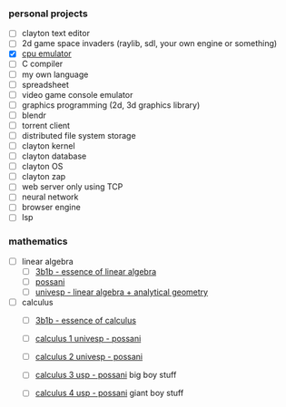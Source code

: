 ### personal projects
- [ ] clayton text editor  
- [ ] 2d game space invaders (raylib, sdl, your own engine or something)  
- [x] [cpu emulator](https://github.com/misterclayt0n/clayton-cpu)  
- [ ] C compiler  
- [ ] my own language  
- [ ] spreadsheet  
- [ ] video game console emulator  
- [ ] graphics programming (2d, 3d graphics library)  
- [ ] blendr  
- [ ] torrent client   
- [ ] distributed file system storage  
- [ ] clayton kernel  
- [ ] clayton database  
- [ ] clayton OS  
- [ ] clayton zap  
- [ ] web server only using TCP  
- [ ] neural network  
- [ ] browser engine  
- [ ] lsp

### mathematics
- [ ] linear algebra
    - [ ] [3b1b - essence of linear algebra](https://www.youtube.com/playlist?list=PLZHQObOWTQDPD3MizzM2xVFitgF8hE_ab)
    - [ ] [possani](https://www.youtube.com/playlist?list=PLIEzh1OveCVczEZAjhVIVd7Qs-X8ILgnI)
    - [ ] [univesp - linear algebra + analytical geometry](https://www.youtube.com/playlist?list=PLxI8Can9yAHdDIbEMgrt1n-FdoQfLu2-t)
- [ ] calculus
    - [ ] [3b1b - essence of calculus](https://www.youtube.com/playlist?list=PLZHQObOWTQDMsr9K-rj53DwVRMYO3t5Yr)
    - [ ] [calculus 1 univesp - possani](https://www.youtube.com/playlist?list=PLxI8Can9yAHdCutIIiKca1wrkuRLvBhHs)
    - [ ] [calculus 2 univesp - possani](https://www.youtube.com/playlist?list=PLxI8Can9yAHdMv9jKECvjfEaKXIoDEk-S)
    - [ ] [calculus 3 usp - possani](https://www.youtube.com/playlist?list=PLAudUnJeNg4ugGUJo52dtgFZ_tCm1Ds5W)  big boy stuff 
    - [ ] [calculus 4 usp - possani](https://www.youtube.com/playlist?list=PLAudUnJeNg4ssEeZCZ0BOgwflysb7UZmX)  giant boy stuff 

